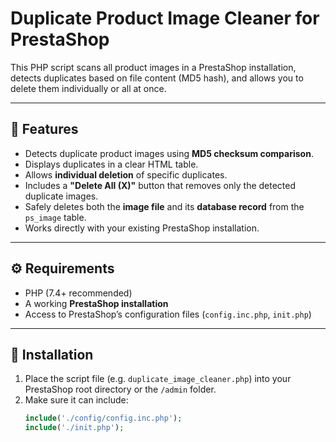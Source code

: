 # Duplicate Product Image Cleaner for PrestaShop

This PHP script scans all product images in a PrestaShop installation, detects duplicates based on file content (MD5 hash), and allows you to delete them individually or all at once.

---

## 🚀 Features

- Detects duplicate product images using **MD5 checksum comparison**.
- Displays duplicates in a clear HTML table.
- Allows **individual deletion** of specific duplicates.
- Includes a **"Delete All (X)"** button that removes only the detected duplicate images.
- Safely deletes both the **image file** and its **database record** from the `ps_image` table.
- Works directly with your existing PrestaShop installation.

---

## ⚙️ Requirements

- PHP (7.4+ recommended)
- A working **PrestaShop installation**
- Access to PrestaShop’s configuration files (`config.inc.php`, `init.php`)

---

## 📂 Installation

1. Place the script file (e.g. `duplicate_image_cleaner.php`) into your PrestaShop root directory or the `/admin` folder.
2. Make sure it can include:
   ```php
   include('./config/config.inc.php');
   include('./init.php');
